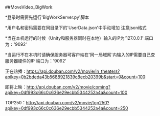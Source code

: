 ##MoveVideo_BigWork



*登录时需要先运行'BigWorkServer.py'脚本

*用户名和密码需要在同目录下的'UserData.json'中手动增加  注意json格式

*当在本机运行的时候（Unity和服务器同时在本地）输入的IP为'127.0.0.1'  端口为：'9092'

*当运行不在本机时请确保服务器可客户端在'同一局域网'内输入的IP需要自己查服务器硬件的IP  端口为：'9092'

 正在热播：https://api.douban.com/v2/movie/in_theaters?apikey=0b2bdeda43b5688921839c8ecb20399b&start=0&count=100
 
 即将上映：http://api.douban.com/v2/movie/coming?apikey=0df993c66c0c636e29ecbb5344252a4a&count=100
 
 TOP250：http://api.douban.com/v2/movie/top250?apikey=0df993c66c0c636e29ecbb5344252a4a&count=250
